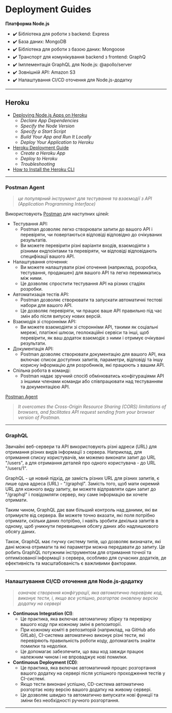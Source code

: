 # Deployment Guides

**Платформа Node.js**
+ ✔️ Бібліотека для роботи з backend: Express
+ ✔️ База даних: MongoDB
+ ✔️ Бібліотека для роботи з базою даних: Mongoose
+ ✔️ Транспорт для комунікування backend з frontend: GraphQ
+ ✔️ Імплементація GraphQL для Node.js: @apollo/server
+ ✔️ Зовнішній API: Amazon S3
+ ✔️ Налаштування CI/CD оточення для Node.js-додатку


- - -

## Heroku

* [Deploying Node.js Apps on Heroku](https://devcenter.heroku.com/articles/deploying-nodejs)
  - _Declare App Dependencies_
  - _Specify the Node Version_
  - _Specify a Start Script_
  - _Build Your App and Run It Locally_
  - _Deploy Your Application to Heroku_
* [Heroku Deployment Guide](https://coding-boot-camp.github.io/full-stack/heroku/heroku-deployment-guide)
  - _Create a Heroku App_
  - _Deploy to Heroku_
  - _Troubleshooting_
* [How to Install the Heroku CLI](https://coding-boot-camp.github.io/full-stack/heroku/how-to-install-the-heroku-cli)



- - -

### Postman Agent
> _це популярний інструмент для тестування та взаємодії з API (Application Programming Interface)_

Використовують [Postman](https://www.postman.com/) для наступних цілей:
* Тестування API:
  - Postman дозволяє легко створювати запити до вашого API і перевіряти, чи повертаються відповіді відповідно до очікуваних результатів.
  - Ви можете перевірити різні варіанти входів, взаємодіяти з різними ендпоінтами та перевіряти, чи відповіді відповідають специфікації вашого API.
* Налаштування оточення:
  - Ви можете налаштувати різні оточення (наприклад, розробка, тестування, продакшен) для вашого API та легко перемикатись між ними.
  - Це дозволяє спростити тестування API на різних стадіях розробки.
* Автоматизація тестів API:
  - Postman дозволяє створювати та запускати автоматичні тестові набори для вашого API.
  - Це дозволяє перевіряти, чи працює ваше API правильно під час змін або після випуску нових версій.
* Взаємодія зі сторонніми API:
  - Ви можете взаємодіяти зі сторонніми API, такими як соціальні мережі, платіжні шлюзи, геолокаційні сервіси та інші, щоб перевірити, як ваш додаток взаємодіє з ними і отримує очікувані результати.
* Документація API:
  - Postman дозволяє створювати документацію для вашого API, яка включає список доступних запитів, параметри, відповіді та іншу корисну інформацію для розробників, які працюють з вашим API.
* Спільна робота в команді:
  - Postman надає зручний спосіб обмінюватись конфігураціями API з іншими членами команди або співпрацювати над тестуванням та документацією API.

[Postman Agent](https://www.postman.com/downloads/postman-agent/)
> _It overcomes the Cross-Origin Resource Sharing (CORS) limitations of browsers, and facilitates API request sending from your browser version of Postman._

- - -

### GraphQL

Звичайні веб-сервери та API використовують різні адреси (URL) для отримання різних видів інформації з сервера. Наприклад, для отримання списку користувачів, ми можемо виконати запит до URL "/users", а для отримання деталей про одного користувача - до URL "/users/1".

GraphQL - це новий підхід, де замість різних URL для різних запитів, є лише одна адреса (URL) - "/graphql". Замість того, щоб мати окремий URL для кожного виду запиту, ви можете відправляти один запит до "/graphql" і повідомляти сервер, яку саме інформацію ви хочете отримати.

Таким чином, GraphQL дає вам більший контроль над даними, які ви отримуєте від сервера. Ви можете точно вказати, які поля потрібно отримати, скільки даних потрібно, і навіть зробити декілька запитів в одному, щоб уникнути перевищення обсягу даних або надлишкового обсягу даних.

Також, GraphQL має гнучку систему типів, що дозволяє визначати, які дані можна отримати та які параметри можна передавати до запиту. Це робить GraphQL потужним інструментом для отримання точної та оптимізованої інформації з сервера, особливо для сучасних додатків, де ефективність та масштабованість є важливими факторами.

- - -

### Налаштування CI/CD оточення для Node.js-додатку
> _означає створення конфігурації, яка автоматично перевіряє код, виконує тести, і, якщо все успішно, розгортає оновлену версію додатку на сервері_

* **Continuous Integration (CI)**:
  + Це практика, яка включає автоматичну збірку та перевірку вашого коду при кожному зміні в репозиторії.
  + При кожному коміті в репозиторій (наприклад, на GitHub або GitLab), CI-система автоматично виконує різні тести, які перевіряють правильність роботи коду, допомагають знайти помилки та недоліки.
  + Це допомагає забезпечити, що ваш код завжди працює належним чином і не впроваджує нові помилки.
* **Continuous Deployment (CD)**:
  + Це практика, яка включає автоматичний процес розгортання вашого додатку на сервері після успішного проходження тестів у CI-системі.
  + Якщо тести виконані успішно, CD-система автоматично розгортає нову версію вашого додатку на живому сервері.
  + Це дозволяє швидко та автоматично випускати нові функції та зміни без необхідності ручного розгортання.


- - -


